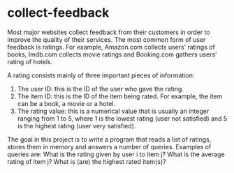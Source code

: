 # collect-feedback

Most major websites collect feedback from their customers in order to improve the quality of their services. The most common form of user feedback is ratings. For example, Amazon.com collects users’ ratings of books, Imdb.com collects movie ratings and Booking.com gathers users’ rating of hotels. 

A rating consists mainly of three important pieces of information: 
1. The user ID: this is the ID of the user who gave the rating. 
2. The item ID: this is the ID of the item being rated. For example, the item can be a book, a movie or a hotel. 
3. The rating value: this is a numerical value that is usually an integer ranging from 1 to 5, where 1 is the lowest rating (user not satisfied) and 5 is the highest rating (user very satisfied). 

The goal in this project is to write a program that reads a list of ratings, stores them in memory and answers a number of queries. Examples of queries are: What is the rating given by user i to item j? What is the average rating of item j? What is (are) the highest rated item(s)? 
